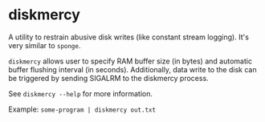 # diskmercy

A utility to restrain abusive disk writes (like constant stream logging). It's very similar to `sponge`.

`diskmercy` allows user to specify RAM buffer size (in bytes) and automatic buffer flushing interval (in seconds). Additionally, data write to the disk can be triggered by sending SIGALRM to the diskmercy process.

See `diskmercy --help` for more information.

Example:
`some-program | diskmercy out.txt`
